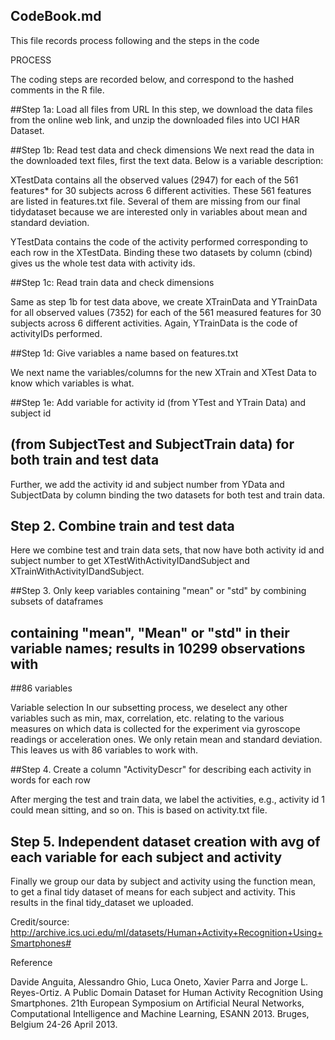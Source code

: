 ## CodeBook.md

This file records process following and the steps in the code

PROCESS

The coding steps are recorded below, and correspond to the hashed comments in the R file.

##Step 1a: Load all files from URL
In this step, we download the data files from the online web link, and unzip the downloaded files into UCI HAR Dataset.

##Step 1b: Read test data and check dimensions
We next read the data in the downloaded text files, first the text data. Below is a variable description:

XTestData contains all the observed values (2947) for each of the 561 features* for 30 subjects across 6 different activities.
These 561 features are listed in features.txt file. Several of them are missing from our final tidydataset because
we are interested only in variables about mean and standard deviation.

YTestData contains the code of the activity performed corresponding to each row in the XTestData. Binding these two datasets by column 
(cbind) gives us the whole test data with activity ids. 

##Step 1c: Read train data and check dimensions

Same as step 1b for test data above, we create XTrainData and YTrainData for all observed values (7352) for each of the 561 measured features for 30 subjects across 6 different activities. Again, YTrainData is the code of activityIDs performed.

##Step 1d: Give variables a name based on features.txt

We next name the variables/columns for the new XTrain and XTest Data to know which variables is what. 

##Step 1e: Add variable for activity id (from YTest and YTrain Data) and subject id 
## (from SubjectTest and SubjectTrain data) for both train and test data

Further, we add the activity id and subject number from YData and SubjectData by column binding the two datasets for both 
test and train data. 

## Step 2. Combine train and test data

Here we combine test and train data sets, that now have both activity id and subject number to get XTestWithActivityIDandSubject and XTrainWithActivityIDandSubject.

##Step 3. Only keep variables containing "mean" or "std" by combining subsets of dataframes
## containing "mean", "Mean" or "std" in their variable names; results in 10299 observations with
##86 variables

Variable selection
In our subsetting process, we deselect any other variables such as min, max, correlation, etc. relating to the various measures
on which data is collected for the experiment via gyroscope readings or acceleration ones. We only retain mean and standard deviation.
This leaves us with 86 variables to work with.

##Step 4. Create a column "ActivityDescr" for describing each activity in words for each row

After merging the test and train data, we label the activities, e.g., activity id 1 could mean sitting, and so on. This is based on activity.txt file.

## Step 5. Independent dataset creation with avg of each variable for each subject and activity

Finally we group our data by subject and activity using the function mean, to get a final tidy dataset of means for each subject and activity. This results in the final tidy_dataset we uploaded. 


Credit/source: http://archive.ics.uci.edu/ml/datasets/Human+Activity+Recognition+Using+Smartphones#

Reference

Davide Anguita, Alessandro Ghio, Luca Oneto, Xavier Parra and Jorge L. Reyes-Ortiz. A Public Domain Dataset for Human Activity Recognition Using Smartphones. 21th European Symposium on Artificial Neural Networks, Computational Intelligence and Machine Learning, ESANN 2013. Bruges, Belgium 24-26 April 2013.



